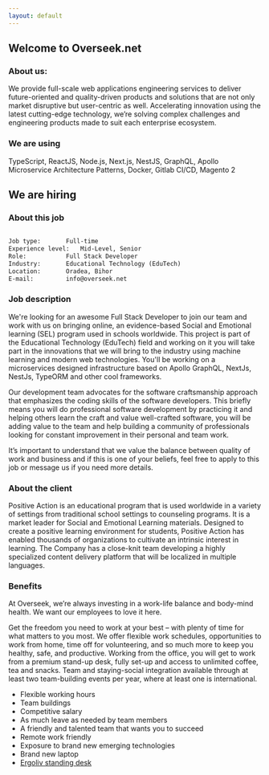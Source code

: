 ```yaml
---
layout: default
---
```



## Welcome to Overseek.net
### About us:

We provide full-scale web applications engineering services to deliver future-oriented and quality-driven products and solutions that are not only market disruptive but user-centric as well.
Accelerating innovation using the latest cutting-edge technology, we’re solving complex challenges and engineering products made to suit each enterprise ecosystem.

### We are using

TypeScript, ReactJS, Node.js, Next.js, NestJS, GraphQL, Apollo
Microservice Architecture Patterns, Docker, Gitlab CI/CD, Magento 2


## We are hiring

### About this job
```markdown

Job type: 		Full-time
Experience level: 	Mid-Level, Senior
Role: 			Full Stack Developer
Industry: 		Educational Technology (EduTech)
Location: 		Oradea, Bihor
E-mail: 		info@overseek.net
```

### Job description

We're looking for an awesome Full Stack Developer to join our team and work with us on bringing online, an evidence-based Social and Emotional learning (SEL) program used in schools worldwide. This project is part of the Educational Technology (EduTech) field and working on it you will take part in the innovations that we will bring to the industry using machine learning and modern web technologies. You'll be working on a microservices designed infrastructure based on Apollo GraphQL, NextJs, NestJs, TypeORM and other cool frameworks.

Our development team advocates for the software craftsmanship approach that emphasizes the coding skills of the software developers. This briefly means you will do professional software development by practicing it and helping others learn the craft and value well-crafted software, you will be adding value to the team and help building a community of professionals looking for constant improvement in their personal and team work.

It’s important to understand that we value the balance between quality of work and business and if this is one of your beliefs, feel free to apply to this job or message us if you need more details.

### About the client
Positive Action is an educational program that is used worldwide in a variety of settings from traditional school settings to counseling programs. It is a market leader for Social and Emotional Learning materials. Designed to create a positive learning environment for students, Positive Action has enabled thousands of organizations to cultivate an intrinsic interest in learning. The Company has a close-knit team developing a highly specialized content delivery platform that will be localized in multiple languages.

### Benefits

At Overseek, we’re always investing in a work-life balance and body-mind health. We want our employees to love it here.

Get the freedom you need to work at your best – with plenty of time for what matters to you most. We offer flexible work schedules, opportunities to work from home, time off for volunteering, and so much more to keep you healthy, safe, and productive. Working from the office, you will get to work from a premium stand-up desk, fully set-up and access to unlimited coffee, tea and snacks. Team and staying-social integration available through at least two team-building events per year, where at least one is international.

- Flexible working hours
- Team buildings
- Competitive salary
- As much leave as needed by team members
- A friendly and talented team that wants you to succeed
- Remote work friendly
- Exposure to brand new emerging technologies
- Brand new laptop
- [Ergoliv standing desk](https://ergoliv.com/shop/)
